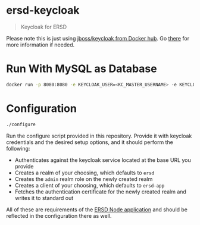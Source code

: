 # ersd-keycloak
> Keycloak for ERSD

Please note this is just using [jboss/keycloak from Docker hub](https://hub.docker.com/r/jboss/keycloak/).  Go [there](https://hub.docker.com/r/jboss/keycloak/) for more information if needed.

# Run With MySQL as Database
```bash
docker run -p 8080:8080 -e KEYCLOAK_USER=<KC_MASTER_USERNAME> -e KEYCLOAK_PASSWORD=<KC_MASTER_PASS> -e DB_VENDOR=mysql -e DB_ADDR=<DB_ADDR> -e DB_USER=<DB_USER> -e DB_PASSWORD=<DB_PASS> -t jboss/keycloak
```

# Configuration
```bash
./configure
```
Run the configure script provided in this repository.  Provide it with keycloak credentials and the desired setup options, and it should perform the following:
- Authenticates against the keycloak service located at the base URL you provide
- Creates a realm of your choosing, which defaults to `ersd`
- Creates the `admin` realm role on the newly created realm
- Creates a client of your choosing, which defaults to `ersd-app`
- Fetches the authentication certificate for the newly created realm and writes it to standard out

All of these are requirements of the [ERSD Node application](https://gitlab.ruvos.com/ersd/ersd) and should be reflected in the configuration there as well.